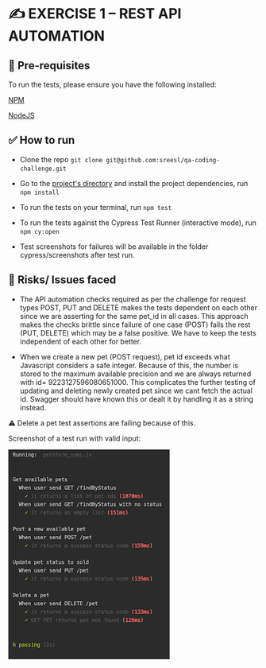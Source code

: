 # ✍️ EXERCISE 1 – REST API AUTOMATION

## 🤖 Pre-requisites

To run the tests, please ensure you have the following installed:

[NPM](https://www.npmjs.com/get-npm)

[NodeJS](https://nodejs.org/en/download)


## ✅ How to run

* Clone the repo ```git clone git@github.com:sreesl/qa-coding-challenge.git```

* Go to the [project's directory](/exercise-1) and install the project dependencies, run ```npm install```

* To run the tests on your terminal, run ```npm test```

* To run the tests against the Cypress Test Runner (interactive mode), run ```npm cy:open```

* Test screenshots for failures will be available in the folder cypress/screenshots after test run.


## 🧯 Risks/ Issues faced

* The API automation checks required as per the challenge for request types POST, PUT and DELETE makes the tests dependent on each other since we are asserting for the same pet_id in all cases. 
This approach makes the checks brittle since failure of one case (POST) fails the rest (PUT, DELETE) which may be a false positive. We have to keep the tests independent of each other for better.

* When we create a new pet (POST request), pet id exceeds what Javascript considers a safe integer. Because of this, the number is stored to the maximum available precision and we are always returned with id= 9223127596080651000.
This complicates the further testing of updating and deleting newly created pet since we cant fetch the actual id. Swagger should have known this or dealt it by handling it as a string instead.

⚠️ Delete a pet test assertions are failing because of this.

Screenshot of a test run with valid input:

![Screenshot of a test run with valid inputs](../assets/exercise-1_results.png)




